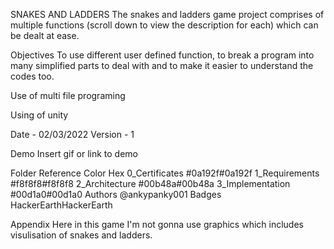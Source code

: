SNAKES AND LADDERS
The snakes and ladders game project comprises of multiple functions (scroll down to view the description for each) which can be dealt at ease.

Objectives
To use different user defined function, to break a program into many simplified parts to deal with and to make it easier to understand the codes too.

Use of multi file programing

Using of unity

Date - 02/03/2022 Version - 1

Demo
Insert gif or link to demo

Folder Reference
Color	Hex
0_Certificates	#0a192f#0a192f
1_Requirements	#f8f8f8#f8f8f8
2_Architecture	#00b48a#00b48a
3_Implementation	#00d1a0#00d1a0
Authors
@ankypanky001
Badges
HackerEarthHackerEarth

Appendix
Here in this game I'm not gonna use graphics which includes visulisation of snakes and ladders.
